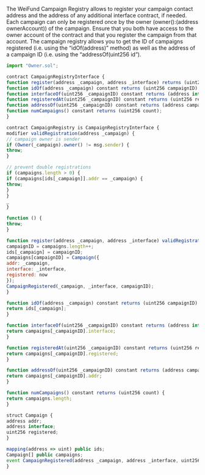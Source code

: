 The WeiFund Campaign Registry allows to register your campaign contact address and the address of any additional interface contract, if needed. Each campaign can only be registered once by the owner (owner():(address ownerAccount)) of the campaign. Ensure that you both have access to the owner account of the contract and that you register the campaign from that account. The campaign registry allows you to get the ID of campaigns registered (i.e. using the “idOf(address)” method) as well as the address of a campaign ID (i.e. using the “addressOf(uint256 id”).

```javascript
import "Owner.sol";

contract CampaignRegistryInterface {
function register(address _campaign, address _interface) returns (uint256 campaignID);
function idOf(address _campaign) constant returns (uint256 campaignID);
function interfaceOf(uint256 _campaignID) constant returns (address interface);
function registeredAt(uint256 _campaignID) constant returns (uint256 registered);
function addressOf(uint256 _campaignID) constant returns (address campaign);
function numCampaigns() constant returns (uint256 count);
}

contract CampaignRegistry is CampaignRegistryInterface {
modifier validRegistration(address _campaign) {
// campaign owner is sender
if (Owner(_campaign).owner() != msg.sender) {
throw;
}

// prevent double registrations
if (campaigns.length > 0) {
if (campaigns[ids[_campaign]].addr == _campaign) {
throw;
}
}
_
}

function () {
throw;
}

function register(address _campaign, address _interface) validRegistration(_campaign) returns (uint256 campaignID) {
campaignID = campaigns.length++;
ids[_campaign] = campaignID;
campaigns[campaignID] = Campaign({
addr: _campaign,
interface: _interface,
registered: now
});
CampaignRegistered(_campaign, _interface, campaignID);
}

function idOf(address _campaign) constant returns (uint256 campaignID) {
return ids[_campaign];
}

function interfaceOf(uint256 _campaignID) constant returns (address interface) {
return campaigns[_campaignID].interface;
}

function registeredAt(uint256 _campaignID) constant returns (uint256 registered) {
return campaigns[_campaignID].registered;
}

function addressOf(uint256 _campaignID) constant returns (address campaign) {
return campaigns[_campaignID].addr;
}

function numCampaigns() constant returns (uint256 count) {
return campaigns.length;
}

struct Campaign {
address addr;
address interface;
uint256 registered;
}

mapping(address => uint) public ids;
Campaign[] public campaigns;
event CampaignRegistered(address _campaign, address _interface, uint256 _campaignID);
}
```
